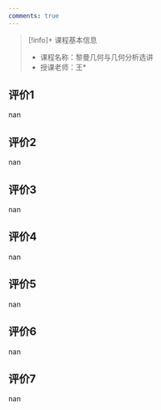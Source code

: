 ```yaml
---
comments: true
---
```


>[!info]+ 课程基本信息
>
> - 课程名称：黎曼几何与几何分析选讲
> - 授课老师：王*

## 评价1

nan
## 评价2

nan
## 评价3

nan
## 评价4

nan
## 评价5

nan
## 评价6

nan
## 评价7

nan
